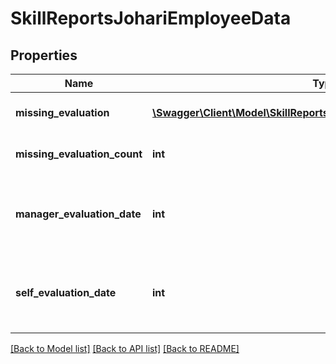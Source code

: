 # SkillReportsJohariEmployeeData

## Properties
Name | Type | Description | Notes
------------ | ------------- | ------------- | -------------
**missing_evaluation** | [**\Swagger\Client\Model\SkillReportsJohariEmployeeMissingEvaluation**](SkillReportsJohariEmployeeMissingEvaluation.md) | Array of not evaluated skills | 
**missing_evaluation_count** | **int** | Number of missing evaluations | 
**manager_evaluation_date** | **int** | Number of days of the oldest user manager evaluation used | 
**self_evaluation_date** | **int** | Number of days of the oldest user self evaluation used | 

[[Back to Model list]](../README.md#documentation-for-models) [[Back to API list]](../README.md#documentation-for-api-endpoints) [[Back to README]](../README.md)


